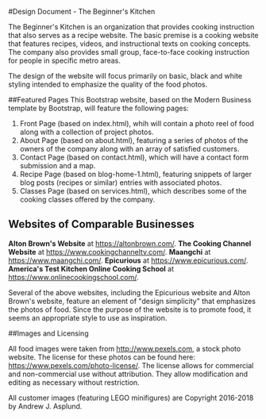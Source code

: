 #Design Document - The Beginner's Kitchen

The Beginner's Kitchen is an organization that provides cooking instruction that also serves as a recipe website. The basic premise is a cooking website that features recipes, videos, and instructional texts on cooking concepts. The company also provides small group, face-to-face cooking instruction for people in specific metro areas.

The design of the website will focus primarily on basic, black and white styling intended to emphasize the quality of the food photos.

##Featured Pages
This Bootstrap website, based on the Modern Business template by Bootstrap, will feature the following pages:
1. Front Page (based on index.html), whih will contain a photo reel of food along with a collection of project photos.
2. About Page (based on about.html), featuring a series of photos of the owners of the company along with an array of satisfied customers.
3. Contact Page (based on contact.html), which will have a contact form submission and a map.
4. Recipe Page (based on blog-home-1.html), featuring snippets of larger blog posts (recipes or similar) entries with associated photos.
5. Classes Page (based on services.html), which describes some of the cooking classes offered by the company.

## Websites of Comparable Businesses
**Alton Brown's Website** at https://altonbrown.com/.
**The Cooking Channel Website** at https://www.cookingchanneltv.com/.
**Maangchi** at https://www.maangchi.com/.
**Epicurious** at https://www.epicurious.com/.
**America's Test Kitchen Online Cooking School** at https://www.onlinecookingschool.com/.

Several of the above websites, including the Epicurious website and Alton Brown's website, feature an element of "design simplicity" that emphasizes the photos of food. Since the purpose of the website is to promote food, it seems an appropriate style to use as inspiration.

##Images and Licensing

All food images were taken from http://www.pexels.com, a stock photo website. The license for these photos can be found here: https://www.pexels.com/photo-license/. The license allows for commercial and non-commercial use without attribution. They allow modification and editing as necessary without restriction.

All customer images (featuring LEGO minifigures) are Copyright 2016-2018 by Andrew J. Asplund.